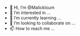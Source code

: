 - 👋 Hi, I’m @Malickloum
- 👀 I’m interested in ...
- 🌱 I’m currently learning ...
- 💞️ I’m looking to collaborate on ...
- 📫 How to reach me ...

<!---
Malickloum/Malickloum is a ✨ special ✨ repository because its `README.md` (this file) appears on your GitHub profile.
You can click the Preview link to take a look at your changes.
--->
